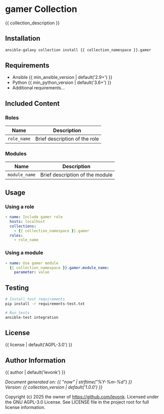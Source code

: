 # gamer Collection

{{ collection_description }}

## Installation

```bash
ansible-galaxy collection install {{ collection_namespace }}.gamer
```

## Requirements

- Ansible {{ min_ansible_version | default('2.9+') }}
- Python {{ min_python_version | default('3.6+') }}
- Additional requirements...

## Included Content

### Roles

| Name | Description |
|------|-------------|
| `role_name` | Brief description of the role |

### Modules

| Name | Description |
|------|-------------|
| `module_name` | Brief description of the module |

## Usage

### Using a role

```yaml
- name: Include gamer role
  hosts: localhost
  collections:
    - {{ collection_namespace }}.gamer
  roles:
    - role_name
```

### Using a module

```yaml
- name: Use gamer module
  {{ collection_namespace }}.gamer.module_name:
    parameter: value
```

## Testing

```bash
# Install test requirements
pip install -r requirements-test.txt

# Run tests
ansible-test integration
```

## License

{{ license | default('AGPL-3.0') }}

## Author Information

{{ author | default('levonk') }}

*Document generated on: {{ "now" | strftime("%Y-%m-%d") }}*  
*Version: {{ collection_version | default('1.0.0') }}*

Copyright (c) 2025 the owner of https://github.com/levonk. Licensed under the GNU AGPL-3.0 License.
See LICENSE file in the project root for full license information.
